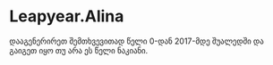 # Leapyear.Alina
დააგენერირეთ შემთხვევითად წელი 0-დან 2017-მდე შუალედში და გაიგეთ იყო თუ არა ეს წელი ნაკიანი.
